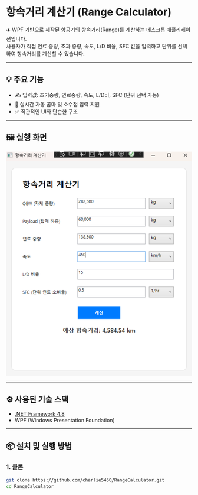 # 항속거리 계산기 (Range Calculator)

✈️ WPF 기반으로 제작된 항공기의 항속거리(Range)를 계산하는 데스크톱 애플리케이션입니다.  
사용자가 직접 연료 중량, 초과 중량, 속도, L/D 비율, SFC 값을 입력하고 단위를 선택하여 항속거리를 계산할 수 있습니다.

---

## 💡 주요 기능

- ✍ 입력값: 초기중량, 연료중량, 속도, L/D비, SFC (단위 선택 가능)
- 💬 실시간 자동 콤마 및 소수점 입력 지원
- ✅ 직관적인 UI와 단순한 구조

---

## 🖼️ 실행 화면

![screenshot](./screenshot.png)  

---

## ⚙️ 사용된 기술 스택

- [.NET Framework 4.8](https://dotnet.microsoft.com/en-us/download/dotnet-framework/net48)
- WPF (Windows Presentation Foundation)

---

## 📦 설치 및 실행 방법

### 1. 클론
```bash
git clone https://github.com/charlie5450/RangeCalculator.git
cd RangeCalculator
